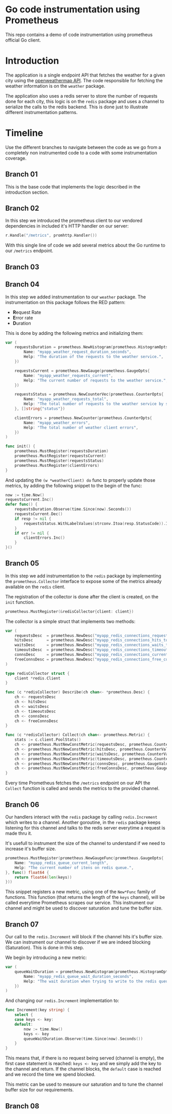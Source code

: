 # Go code instrumentation using Prometheus

This repo contains a demo of code instrumentation using prometheus official
Go client.

# Introduction

The application is a single endpoint API that fetches the weather for a given city using the [openweathermap API](http://api.openweathermap.org). The code responsible for fetching the weather information is on the `weather` package.

The application also uses a redis server to store the number of requests done for each city, this logic is on the `redis` package and uses a channel to serialize the calls to the redis backend. This is done just to illustrate different instrumentation patterns.

# Timeline

Use the different branches to navigate between the code as we go from a completely non instrumented code to a code with some instrumentation coverage.

## Branch 01

This is the base code that implements the logic described in the introduction section.

## Branch 02

In this step we introduced the prometheus client to our vendored dependencies in included it's HTTP handler on our server:

```go
r.Handle("/metrics", promhttp.Handler())
```

With this single line of code we add several metrics about the Go runtime to our `/metrics` endpoint.

## Branch 03

## Branch 04

In this step we added instrumentation to our `weather` package. The instrumentation on this package follows the RED pattern:

* **R**equest Rate
* **E**rror rate
* **D**uration

This is done by adding the following metrics and initializing them:

```go
var (
	requestsDuration = prometheus.NewHistogram(prometheus.HistogramOpts{
		Name: "myapp_weather_request_duration_seconds",
		Help: "The duration of the requests to the weather service.",
	})

	requestsCurrent = prometheus.NewGauge(prometheus.GaugeOpts{
		Name: "myapp_weather_requests_current",
		Help: "The current number of requests to the weather service.",
	})

	requestsStatus = prometheus.NewCounterVec(prometheus.CounterOpts{
		Name: "myapp_weather_requests_total",
		Help: "The total number of requests to the weather service by status.",
	}, []string{"status"})

	clientErrors = prometheus.NewCounter(prometheus.CounterOpts{
		Name: "myapp_weather_errors",
		Help: "The total number of weather client errors",
	})
)

func init() {
	prometheus.MustRegister(requestsDuration)
	prometheus.MustRegister(requestsCurrent)
	prometheus.MustRegister(requestsStatus)
	prometheus.MustRegister(clientErrors)
}
```

And updating the `(w *weatherClient) do` func to properly update those metrics, by adding the following snippet to the begin of the func:

```go
now := time.Now()
requestsCurrent.Inc()
defer func() {
    requestsDuration.Observe(time.Since(now).Seconds())
    requestsCurrent.Dec()
    if resp != nil {
        requestsStatus.WithLabelValues(strconv.Itoa(resp.StatusCode)).Inc()
    }
    if err != nil {
        clientErrors.Inc()
    }
}()
```

## Branch 05

In this step we add instrumentation to the `redis` package by implementing the `prometheus.Collector` interface to expose some of the metrics already available on the `redis` client.

The registration of the collector is done after the client is created, on the `init` function.

```go
prometheus.MustRegister(&redisCollector{client: client})
```

The collector is a simple struct that implements two methods:

```go
var (
	requestsDesc  = prometheus.NewDesc("myapp_redis_connections_requests_total", "The total number of connections requests to redis pool.", []string{}, nil)
	hitsDesc      = prometheus.NewDesc("myapp_redis_connections_hits_total", "The total number of times a free connection was found in redis pool.", []string{}, nil)
	waitsDesc     = prometheus.NewDesc("myapp_redis_connections_waits_total", "The total number of times the redis pool had to wait for a connection.", []string{}, nil)
	timeoutsDesc  = prometheus.NewDesc("myapp_redis_connections_timeouts_total", "The total number of wait timeouts in redis pool.", []string{}, nil)
	connsDesc     = prometheus.NewDesc("myapp_redis_connections_current", "The current number of connections in redis pool.", []string{}, nil)
	freeConnsDesc = prometheus.NewDesc("myapp_redis_connections_free_current", "The current number of free connections in redis pool.", []string{}, nil)
)

type redisCollector struct {
	client *redis.Client
}

func (c *redisCollector) Describe(ch chan<- *prometheus.Desc) {
	ch <- requestsDesc
	ch <- hitsDesc
	ch <- waitsDesc
	ch <- timeoutsDesc
	ch <- connsDesc
	ch <- freeConnsDesc
}

func (c *redisCollector) Collect(ch chan<- prometheus.Metric) {
	stats := c.client.PoolStats()
	ch <- prometheus.MustNewConstMetric(requestsDesc, prometheus.CounterValue, float64(stats.Requests))
	ch <- prometheus.MustNewConstMetric(hitsDesc, prometheus.CounterValue, float64(stats.Hits))
	ch <- prometheus.MustNewConstMetric(waitsDesc, prometheus.CounterValue, float64(stats.Waits))
	ch <- prometheus.MustNewConstMetric(timeoutsDesc, prometheus.CounterValue, float64(stats.Timeouts))
	ch <- prometheus.MustNewConstMetric(connsDesc, prometheus.GaugeValue, float64(stats.TotalConns))
	ch <- prometheus.MustNewConstMetric(freeConnsDesc, prometheus.GaugeValue, float64(stats.FreeConns))
}
```

Every time Prometheus fetches the `/metrics` endpoint on our API the `Collect` function is called and sends the metrics to the provided channel.

## Branch 06

Our handlers interact with the `redis` package by calling `redis.Increment` which writes to a channel. Another goroutine, in the `redis` package keeps listening for this channel and talks to the redis server everytime a request is made thru it. 

It's usefull to instrument the size of the channel to understand if we need to increase it's buffer size.

```go
prometheus.MustRegister(prometheus.NewGaugeFunc(prometheus.GaugeOpts{
    Name: "myapp_redis_queue_current_length",
    Help: "The current number of itens on redis queue.",
}, func() float64 {
    return float64(len(keys))
}))
```

This snippet registers a new metric, using one of the `New*Func` family of functions. This function (that returns the length of the `keys` channel), will be called everytime Prometheus scrapes our service. This instrument our channel and might be used to discover saturation and tune the buffer size.

## Branch 07

Our call to the `redis.Increment` will block if the channel hits it's buffer size. We can instrument our channel to discover if we are indeed blocking (Saturation). This is done in this step.

We begin by introducing a new metric:

```go
var (
	queueWaitDuration = prometheus.NewHistogram(prometheus.HistogramOpts{
		Name: "myapp_redis_queue_wait_duration_seconds",
		Help: "The wait duration when trying to write to the redis queue",
	})
)
```

And changing our `redis.Increment` implementation to:

```go
func Increment(key string) {
	select {
	case keys <- key:
	default:
		now := time.Now()
		keys <- key
		queueWaitDuration.Observe(time.Since(now).Seconds())
	}
}
```

This means that, if there is no request being served (channel is empty), the first case statement is reached: `keys <- key` and we simply add the key to the channel and return. If the channel blocks, the `default` case is reached and we record the time we spend blocked.

This metric can be used to measure our saturation and to tune the channel buffer size for our requirements.

## Branch 08